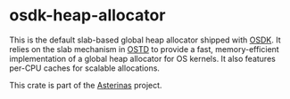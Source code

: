 # osdk-heap-allocator

This is the default slab-based global heap allocator shipped with
[OSDK](https://crates.io/crates/cargo-osdk). It relies on the slab mechanism in
[OSTD](https://crates.io/crates/ostd) to provide a fast, memory-efficient
implementation of a global heap allocator for OS kernels. It also features
per-CPU caches for scalable allocations.

This crate is part of the [Asterinas](https://github.com/asterinas/asterinas)
project.
